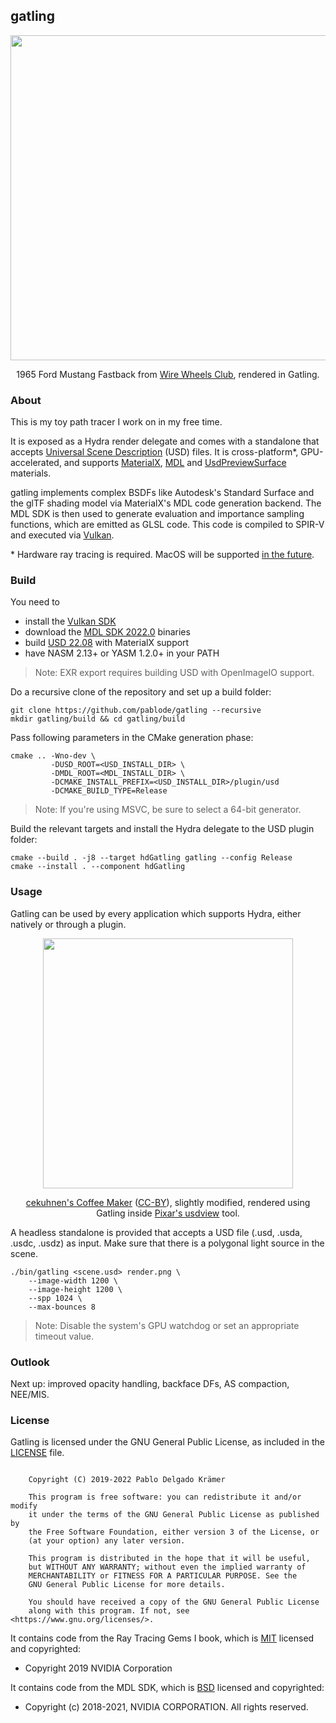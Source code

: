 
## gatling

<p align="middle">
  <a href="http://pablode.com/gatling/wwc_mustang.png"><img width=520 src="http://pablode.com/gatling/wwc_mustang_sm.png" /></a>
</p>
<p align="middle">
  1965 Ford Mustang Fastback from <a href="https://wirewheelsclub.com/models/1965-ford-mustang-fastback/">Wire Wheels Club</a>, rendered in Gatling.
</p>

### About

This is my toy path tracer I work on in my free time.

It is exposed as a Hydra render delegate and comes with a standalone that accepts [Universal Scene Description](https://graphics.pixar.com/usd/release/intro.html) (USD) files. It is cross-platform\*, GPU-accelerated, and supports [MaterialX](https://www.materialx.org/index.html), [MDL](https://www.nvidia.com/en-us/design-visualization/technologies/material-definition-language/) and [UsdPreviewSurface](https://graphics.pixar.com/usd/release/spec_usdpreviewsurface.html) materials.

gatling implements complex BSDFs like Autodesk's Standard Surface and the glTF shading model via MaterialX's MDL code generation backend.  The MDL SDK is then used to generate evaluation and importance sampling functions, which are emitted as GLSL code. This code is compiled to SPIR-V and executed via [Vulkan](https://www.vulkan.org/).

\* Hardware ray tracing is required. MacOS will be supported [in the future](https://github.com/KhronosGroup/MoltenVK/issues/427).

### Build

You need to

- install the <a href="https://vulkan.lunarg.com/">Vulkan SDK</a>
- download the <a href="https://developer.nvidia.com/nvidia-mdl-sdk-get-started">MDL SDK 2022.0</a> binaries
- build <a href="https://github.com/PixarAnimationStudios/USD/releases/tag/v22.08">USD 22.08</a> with MaterialX support
- have NASM 2.13+ or YASM 1.2.0+ in your PATH

> Note: EXR export requires building USD with OpenImageIO support.

Do a recursive clone of the repository and set up a build folder:
```
git clone https://github.com/pablode/gatling --recursive
mkdir gatling/build && cd gatling/build
```

Pass following parameters in the CMake generation phase:
```
cmake .. -Wno-dev \
         -DUSD_ROOT=<USD_INSTALL_DIR> \
         -DMDL_ROOT=<MDL_INSTALL_DIR> \
         -DCMAKE_INSTALL_PREFIX=<USD_INSTALL_DIR>/plugin/usd
         -DCMAKE_BUILD_TYPE=Release
```

> Note: If you're using MSVC, be sure to select a 64-bit generator.

Build the relevant targets and install the Hydra delegate to the USD plugin folder:
```
cmake --build . -j8 --target hdGatling gatling --config Release
cmake --install . --component hdGatling
```

### Usage

Gatling can be used by every application which supports Hydra, either natively or through a plugin.

<p align="middle">
  <a href="http://pablode.com/gatling/usdview_coffeemaker.png"><img width=400 src="http://pablode.com/gatling/usdview_coffeemaker_sm.png" /></a>
</p>
<p align="middle">
  <a href="https://www.blendswap.com/blend/16368">cekuhnen's Coffee Maker</a> (<a href="https://creativecommons.org/licenses/by/2.0/legalcode">CC-BY</a>), slightly modified, rendered using Gatling inside <a href="https://graphics.pixar.com/usd/docs/USD-Toolset.html#USDToolset-usdview">Pixar's usdview</a> tool.
</p>

A headless standalone is provided that accepts a USD file (.usd, .usda, .usdc, .usdz) as input. Make sure that there is a polygonal light source in the scene.

```
./bin/gatling <scene.usd> render.png \
    --image-width 1200 \
    --image-height 1200 \
    --spp 1024 \
    --max-bounces 8
```

> Note: Disable the system's GPU watchdog or set an appropriate timeout value.

### Outlook

Next up: improved opacity handling, backface DFs, AS compaction, NEE/MIS.

### License

Gatling is licensed under the GNU General Public License, as included in the [LICENSE](LICENSE) file.

```

    Copyright (C) 2019-2022 Pablo Delgado Krämer

    This program is free software: you can redistribute it and/or modify
    it under the terms of the GNU General Public License as published by
    the Free Software Foundation, either version 3 of the License, or
    (at your option) any later version.

    This program is distributed in the hope that it will be useful,
    but WITHOUT ANY WARRANTY; without even the implied warranty of
    MERCHANTABILITY or FITNESS FOR A PARTICULAR PURPOSE. See the
    GNU General Public License for more details.

    You should have received a copy of the GNU General Public License
    along with this program. If not, see <https://www.gnu.org/licenses/>.

```

It contains code from the Ray Tracing Gems I book, which is [MIT](docs/licenses/LICENSE.MIT.rtgems) licensed and copyrighted:

* Copyright 2019 NVIDIA Corporation

It contains code from the MDL SDK, which is [BSD](docs/licenses/LICENSE.BSD-3.mdl-sdk) licensed and copyrighted:

* Copyright (c) 2018-2021, NVIDIA CORPORATION. All rights reserved.
